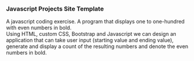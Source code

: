 ### Javascript Projects Site Template

A javascript coding exercise. A program that displays one to one-hundred with even numbers in bold.<br>
Using HTML, custom CSS, Bootstrap and Javascript we can design an application that can take user input (starting value and ending value), generate and display a count of the resulting numbers and denote the even numbers in bold.
